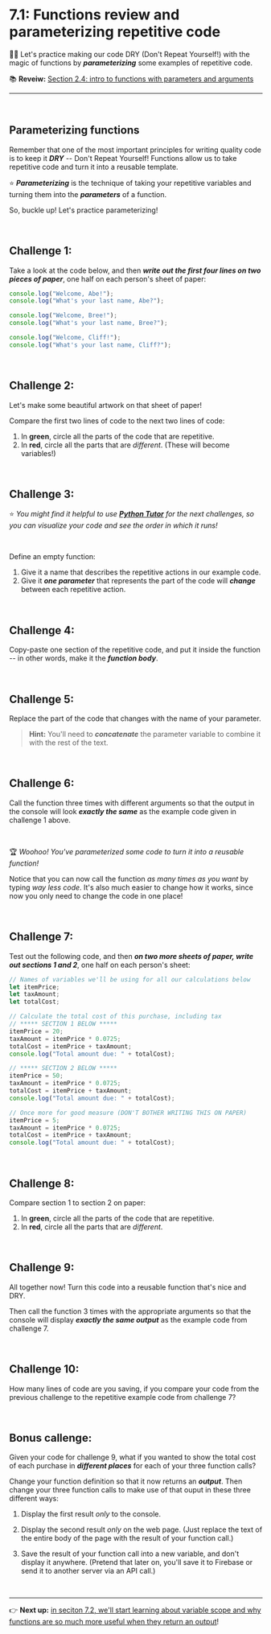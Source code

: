 # 7.1: Functions review and parameterizing repetitive code

:weight_lifting_man: Let's practice making our code DRY (Don't Repeat Yourself!) with the magic of functions by ***parameterizing*** some examples of repetitive code.

:books: **Reveiw:** [Section 2.4: intro to functions with parameters and arguments](https://github.com/LearnTeachCode/intro-javascript-class/blob/july-aug-2018/week-2/2-4-function-challenges.md)

<hr/>

<br/>

## Parameterizing functions

Remember that one of the most important principles for writing quality code is to keep it ***DRY*** -- Don't Repeat Yourself! Functions allow us to take repetitive code and turn it into a reusable template.

:star: ***Parameterizing*** is the technique of taking your repetitive variables and turning them into the ***parameters*** of a function.

So, buckle up! Let's practice parameterizing!

<br/>

## Challenge 1:

Take a look at the code below, and then ***write out the first four lines on two pieces of paper***, one half on each person's sheet of paper:

```javascript
console.log("Welcome, Abe!");
console.log("What's your last name, Abe?");

console.log("Welcome, Bree!");
console.log("What's your last name, Bree?");

console.log("Welcome, Cliff!");
console.log("What's your last name, Cliff?");
```

<br/>

## Challenge 2:

Let's make some beautiful artwork on that sheet of paper!

Compare the first two lines of code to the next two lines of code:

  1. In **green**, circle all the parts of the code that are repetitive.
  2. In **red**, circle all the parts that are *different*. (These will become variables!)
  
<br/>

## Challenge 3:

:star: *You might find it helpful to use [**Python Tutor**](http://pythontutor.com/javascript.html#mode=edit) for the next challenges, so you can visualize your code and see the order in which it runs!*

<br/>

Define an empty function:
  1. Give it a name that describes the repetitive actions in our example code.
  2. Give it ***one parameter*** that represents the part of the code will ***change*** between each repetitive action.

<br/>

## Challenge 4:

Copy-paste one section of the repetitive code, and put it inside the function -- in other words, make it the ***function body***.

<br/>

## Challenge 5:

Replace the part of the code that changes with the name of your parameter.

  > **Hint:** You'll need to ***concatenate*** the parameter variable to combine it with the rest of the text.

<br/>

## Challenge 6:

Call the function three times with different arguments so that the output in the console will look ***exactly the same*** as the example code given in challenge 1 above.

<br/>

:trophy: *Woohoo! You've parameterized some code to turn it into a reusable function!*

Notice that you can now call the function *as many times as you want* by typing *way less code*. It's also much easier to change how it works, since now you only need to change the code in one place!

<br/>

## Challenge 7:

Test out the following code, and then ***on two more sheets of paper, write out sections 1 and 2***, one half on each person's sheet:

```javascript
// Names of variables we'll be using for all our calculations below
let itemPrice;
let taxAmount;
let totalCost;

// Calculate the total cost of this purchase, including tax
// ***** SECTION 1 BELOW *****
itemPrice = 20;
taxAmount = itemPrice * 0.0725;
totalCost = itemPrice + taxAmount;
console.log("Total amount due: " + totalCost);

// ***** SECTION 2 BELOW *****
itemPrice = 50;
taxAmount = itemPrice * 0.0725;
totalCost = itemPrice + taxAmount;
console.log("Total amount due: " + totalCost);

// Once more for good measure (DON'T BOTHER WRITING THIS ON PAPER)
itemPrice = 5;
taxAmount = itemPrice * 0.0725;
totalCost = itemPrice + taxAmount;
console.log("Total amount due: " + totalCost);
```

<br/>

## Challenge 8:

Compare section 1 to section 2 on paper:

  1. In **green**, circle all the parts of the code that are repetitive.
  2. In **red**, circle all the parts that are *different*.
  
<br/>

## Challenge 9:

All together now! Turn this code into a reusable function that's nice and DRY.

Then call the function 3 times with the appropriate arguments so that the console will display ***exactly the same output*** as the example code from challenge 7.


<br/>

## Challenge 10:

How many lines of code are you saving, if you compare your code from the previous challenge to the repetitive example code from challenge 7?

<br/>

## Bonus callenge:

Given your code for challenge 9, what if you wanted to show the total cost of each purchase in ***different places*** for each of your three function calls?

Change your function definition so that it now returns an ***output***. Then change your three function calls to make use of that ouput in these three different ways:

  1. Display the first result *only* to the console.
  
  2. Display the second result *only* on the web page. (Just replace the text of the entire body of the page with the result of your function call.)
  
  3. Save the result of your function call into a new variable, and don't display it anywhere. (Pretend that later on, you'll save it to Firebase or send it to another server via an API call.)

<br/>

<hr/>

:point_right: **Next up:** [in seciton 7.2, we'll start learning about variable scope and why functions are so much more useful when they return an output](https://github.com/LearnTeachCode/intro-javascript-class/blob/july-aug-2018/week-7/7-2-scope-and-function-output.md)!
